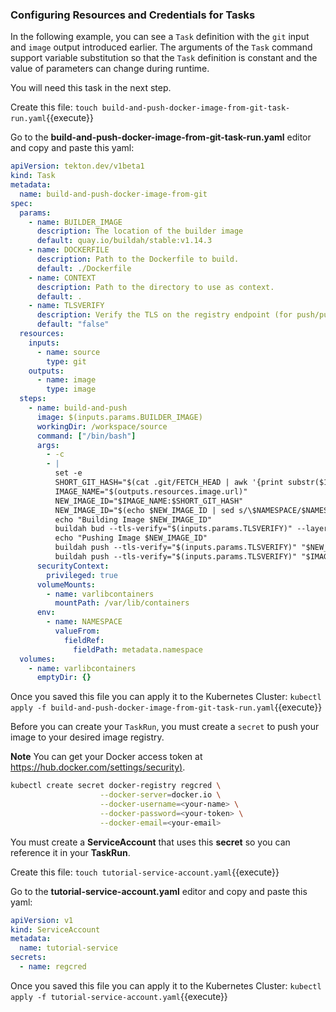 ### Configuring Resources and Credentials for Tasks

In the following example, you can see a `Task` definition with the `git` input and `image` output
introduced earlier. The arguments of the `Task` command support variable substitution so that
the `Task` definition is constant and the value of parameters can change during runtime.

You will need this task in the next step.

Create this file:
`touch build-and-push-docker-image-from-git-task-run.yaml`{{execute}}

Go to the **build-and-push-docker-image-from-git-task-run.yaml** editor and copy and paste this yaml:

```yaml
apiVersion: tekton.dev/v1beta1
kind: Task
metadata:
  name: build-and-push-docker-image-from-git
spec:
  params:
    - name: BUILDER_IMAGE
      description: The location of the builder image
      default: quay.io/buildah/stable:v1.14.3
    - name: DOCKERFILE
      description: Path to the Dockerfile to build.
      default: ./Dockerfile
    - name: CONTEXT
      description: Path to the directory to use as context.
      default: .
    - name: TLSVERIFY
      description: Verify the TLS on the registry endpoint (for push/pull to a non-TLS registry)
      default: "false"
  resources:
    inputs:
      - name: source
        type: git
    outputs:
      - name: image
        type: image
  steps:
    - name: build-and-push
      image: $(inputs.params.BUILDER_IMAGE)
      workingDir: /workspace/source
      command: ["/bin/bash"]
      args:
        - -c
        - |
          set -e
          SHORT_GIT_HASH="$(cat .git/FETCH_HEAD | awk '{print substr($1,0,7)}')"
          IMAGE_NAME="$(outputs.resources.image.url)"
          NEW_IMAGE_ID="$IMAGE_NAME:$SHORT_GIT_HASH"
          NEW_IMAGE_ID="$(echo $NEW_IMAGE_ID | sed s/\$NAMESPACE/$NAMESPACE/)"
          echo "Building Image $NEW_IMAGE_ID"
          buildah bud --tls-verify="$(inputs.params.TLSVERIFY)" --layers -f "$(inputs.params.DOCKERFILE)" -t "$NEW_IMAGE_ID"  -t "$IMAGE_NAME:latest" "$(inputs.params.CONTEXT)"
          echo "Pushing Image $NEW_IMAGE_ID"
          buildah push --tls-verify="$(inputs.params.TLSVERIFY)" "$NEW_IMAGE_ID" "docker://$NEW_IMAGE_ID"
          buildah push --tls-verify="$(inputs.params.TLSVERIFY)" "$IMAGE_NAME:latest" "docker://$IMAGE_NAME:latest"
      securityContext:
        privileged: true
      volumeMounts:
        - name: varlibcontainers
          mountPath: /var/lib/containers
      env:
        - name: NAMESPACE
          valueFrom:
            fieldRef:
              fieldPath: metadata.namespace
  volumes:
    - name: varlibcontainers
      emptyDir: {}
```

Once you saved this file you can apply it to the Kubernetes Cluster:
`kubectl apply -f build-and-push-docker-image-from-git-task-run.yaml`{{execute}}

Before you can create your `TaskRun`, you must create a `secret` to push your image
to your desired image registry.

**Note** You can get your Docker access token at [https://hub.docker.com/settings/security)](https://hub.docker.com/settings/security).

```bash
kubectl create secret docker-registry regcred \
                    --docker-server=docker.io \
                    --docker-username=<your-name> \
                    --docker-password=<your-token> \
                    --docker-email=<your-email>
```

You must create a **ServiceAccount** that uses this **secret** so you can reference it in your **TaskRun**.

Create this file:
`touch tutorial-service-account.yaml`{{execute}}

Go to the **tutorial-service-account.yaml** editor and copy and paste this yaml:

```yaml
apiVersion: v1
kind: ServiceAccount
metadata:
  name: tutorial-service
secrets:
  - name: regcred
```

Once you saved this file you can apply it to the Kubernetes Cluster:
`kubectl apply -f tutorial-service-account.yaml`{{execute}}
